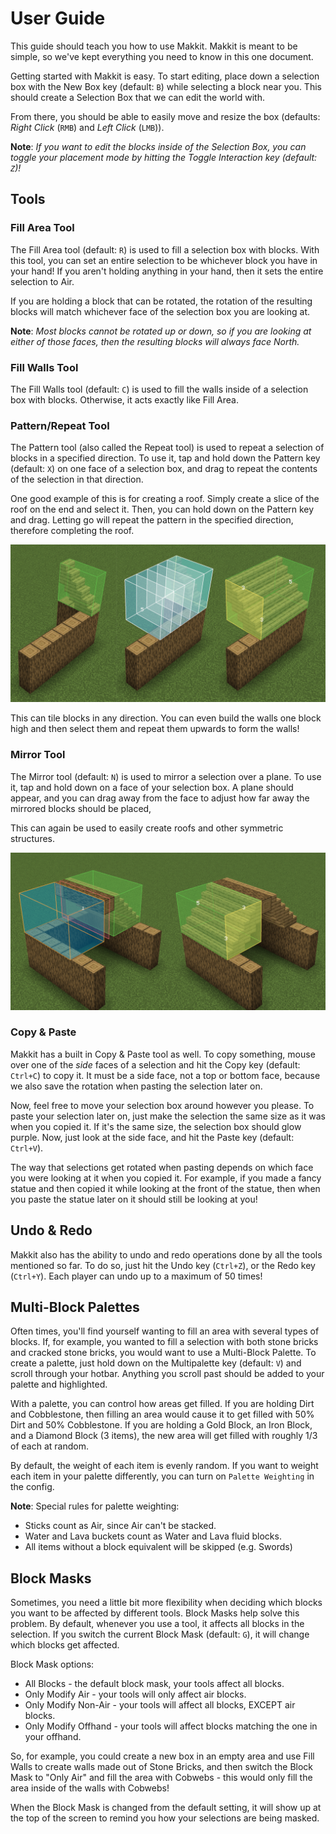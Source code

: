 # User Guide

This guide should teach you how to use Makkit. Makkit is meant to be simple,
so we've kept everything you need to know in this one document.

Getting started with Makkit is easy. To start editing, place down a 
selection box with the New Box key (default: `B`) while selecting a block
near you. This should create a Selection Box that we can edit the world
with.

From there, you should be able to easily move and resize the box (defaults: 
*Right Click* (`RMB`) and *Left Click* (`LMB`)). 



**Note**: *If you want to edit the blocks inside of the Selection Box, you can
toggle your placement mode by hitting the Toggle Interaction key (default: `Z`)!*


## Tools

### Fill Area Tool

The Fill Area tool (default: `R`) is used to fill a selection box with blocks.
With this tool, you can set an entire selection to be whichever block you have
in your hand! If you aren't holding anything in your hand, then it sets the entire
selection to Air.

If you are holding a block that can be rotated, the rotation of the resulting blocks
will match whichever face of the selection box you are looking at.

**Note**: *Most blocks cannot be rotated up or down, so if you are looking at either
of those faces, then the resulting blocks will always face North.*

### Fill Walls Tool

The Fill Walls tool (default: `C`) is used to fill the walls inside of a selection
box with blocks. Otherwise, it acts exactly like Fill Area.

### Pattern/Repeat Tool

The Pattern tool (also called the Repeat tool) is used to repeat a selection
of blocks in a specified direction. To use it, tap and hold down the Pattern
key (default: `X`) on one face of a selection box, and drag to repeat the
contents of the selection in that direction.

One good example of this is for creating
a roof. Simply create a slice of the roof on the end and select it. Then,
you can hold down on the Pattern key and drag. Letting go will
repeat the pattern in the specified direction, therefore completing the roof.

![pattern](pattern.png)

This can tile blocks in any direction. You can even build the walls
one block high and then select them and repeat them upwards to form the
walls!

### Mirror Tool

The Mirror tool (default: `N`) is used to mirror a selection over a plane.
To use it, tap and hold down on a face of your selection box. A plane
should appear, and you can drag away from the face to adjust how far
away the mirrored blocks should be placed,

This can again be used to easily create roofs and other symmetric
structures.

![mirror](mirror.png)


### Copy & Paste

Makkit has a built in Copy & Paste tool as well. To copy something,
mouse over one of the *side* faces of a selection and hit the Copy key
(default: `Ctrl+C`) to copy it. It must be a side face, not a top or bottom
face, because we also save the rotation when pasting the selection later on.

Now, feel free to move your selection box around however you please. To paste
your selection later on, just make the selection the same size as it was when
you copied it. If it's the same size, the selection box should glow purple.
Now, just look at the side face, and hit the Paste key (default: `Ctrl+V`). 

The way that selections get rotated when pasting depends on which face you
were looking at it when you copied it. For example, if you made a fancy statue
and then copied it while looking at the front of the statue, then when you
paste the statue later on it should still be looking at you!

## Undo & Redo

Makkit also has the ability to undo and redo operations done by all the
tools mentioned so far. To do so, just hit the Undo key (`Ctrl+Z`), or the
Redo key (`Ctrl+Y`). Each player can undo up to a maximum of 50 times!

## Multi-Block Palettes

Often times, you'll find yourself wanting to fill an area with several
types of blocks. If, for example, you wanted to fill a selection with
both stone bricks and cracked stone bricks, you would want to use a
Multi-Block Palette. To create a palette, just hold down on the
Multipalette key (default: `V`) and scroll through your hotbar. Anything
you scroll past should be added to your palette and highlighted.

With a palette, you can control how areas get filled. If you are holding
Dirt and Cobblestone, then filling an area would cause it to get filled with
50% Dirt and 50% Cobblestone. If you are holding a Gold Block, an Iron Block,
and a Diamond Block (3 items), the new area will get filled with roughly 1/3 
of each at random.

By default, the weight of each item is evenly random. If you want to weight
each item in your palette differently, you can turn on `Palette Weighting` in 
the config.

**Note**: Special rules for palette weighting:
* Sticks count as Air, since Air can't be stacked.
* Water and Lava buckets count as Water and Lava fluid blocks.
* All items without a block equivalent will be skipped (e.g. Swords)

## Block Masks

Sometimes, you need a little bit more flexibility when deciding which blocks
you want to be affected by different tools. Block Masks help solve this problem.
By default, whenever you use a tool, it affects all blocks in the selection.
If you switch the current Block Mask (default: `G`), it will change which blocks 
get affected.

Block Mask options:
* All Blocks - the default block mask, your tools affect all blocks.
* Only Modify Air - your tools will only affect air blocks.
* Only Modify Non-Air - your tools will affect all blocks, EXCEPT air blocks.
* Only Modify Offhand - your tools will affect blocks matching the one in your offhand.

So, for example, you could create a new box in an empty area and use
Fill Walls to create walls made out of Stone Bricks, and then switch
the Block Mask to "Only Air" and fill the area with Cobwebs - this would
only fill the area inside of the walls with Cobwebs!

When the Block Mask is changed from the default setting, it will show up
at the top of the screen to remind you how your selections are being
masked.
